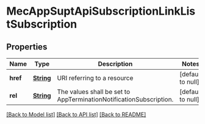 # MecAppSuptApiSubscriptionLinkListSubscription
## Properties

Name | Type | Description | Notes
------------ | ------------- | ------------- | -------------
**href** | [**String**](string.md) | URI referring to a resource | [default to null]
**rel** | [**String**](string.md) | The values shall be set to AppTerminationNotificationSubscription. | [default to null]

[[Back to Model list]](../README.md#documentation-for-models) [[Back to API list]](../README.md#documentation-for-api-endpoints) [[Back to README]](../README.md)

